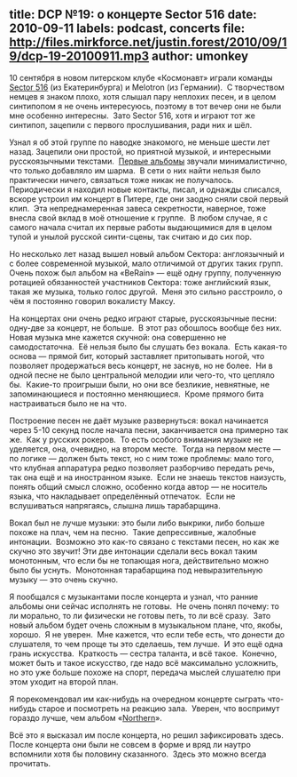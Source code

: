 title: DCP №19: о концерте Sector 516
date: 2010-09-11
labels: podcast, concerts
file: http://files.mirkforce.net/justin.forest/2010/09/19/dcp-19-20100911.mp3
author: umonkey
---

10 сентября в новом питерском клубе «Космонавт» играли команды [Sector 516][sec]
(из Екатеринбурга) и Melotron (из Германии).  С творчеством немцев я знаком
плохо, хотя слышал пару неплохих песен, и в целом синтипопом я не очень
интересуюсь, поэтому в тот вечер они не были мне особенно интересны.  Зато
Sector 516, хотя и играют тот же синтипоп, зацепили с первого прослушивания,
ради них и шёл.

Узнал я об этой группе по наводке знакомого, не меньше шести лет назад.
Зацепили они простой, но приятной музыкой, и интересными русскоязычными
текстами.  [Первые альбомы][old] звучали минималистично, что только добавляло им
шарма.  В сети о них найти нельзя было практически ничего, связаться тоже никак
не получалось.  Периодически я находил новые контакты, писал, и однажды
списался, вскоре устроил им концерт в Питере, где они заодно сняли свой первый
клип.  Эта непреднамеренная завеса секретности, наверное, тоже внесла свой вклад
в моё отношение к группе.  В любом случае, я с самого начала считал их первые
работы выдающимися для в целом тупой и унылой русской синти-сцены, так считаю и
до сих пор.

Но несколько лет назад вышел новый альбом Сектора: англоязычный и с более
современной музыкой, мало отличимой от других таких групп.  Очень похож был
альбом на «BeRain» — ещё одну группу, полученную ротацией обязанностей
участников Сектора: тоже английский язык, такая же музыка, только голос другой. 
Меня это сильно расстроило, о чём я постоянно говорил вокалисту Максу.

На концертах они очень редко играют старые, русскоязычные песни: одну-две за
концерт, не больше.  В этот раз обошлось вообще без них.  Новая музыка мне
кажется скучной: она совершенно не самодостаточна.  Её нельзя было бы слушать
без вокала.  Есть какая-то основа — прямой бит, который заставляет притопывать
ногой, что позволяет продержаться весь концерт, не заснув, но не более.  Ни в
одной песне не было центральной мелодии или чего-то, что цепляло бы.  Какие-то
проигрыши были, но они все безликие, невнятные, не запоминающиеся и постоянно
меняющиеся.  Кроме прямого бита настраиваться было не на что.

Построение песен не даёт музыке развернуться: вокал начинается через 5-10 секунд
после начала песни, заканчивается она примерно так же.  Как у русских рокеров. 
То есть особого внимания музыке не уделяется, она, очевидно, на втором месте. 
Тогда на первом месте — по логике — должен быть текст, но с ним тоже проблемы:
мало того, что клубная аппаратура редко позволяет разборчиво передать речь, так
она ещё и на иностранном языке.  Если не знаешь текстов наизусть, понять общий
смысл сложно, особенно когда автор — не носитель языка, что накладывает
определённый отпечаток.  Если не вслушиваться напрягаясь, слышна лишь
тарабарщина.

Вокал был не лучше музыки: это были либо выкрики, либо больше похоже на плач,
чем на песню.  Такие депрессивные, жалобные интонации.  Возможно это как-то
связано с текстами песен, но как же скучно это звучит!  Эти две интонации
сделали весь вокал таким монотонным, что если бы не топающая нога, действительно
можно было бы уснуть.  Монотонная тарабарщина под невыразительную музыку — это
очень скучно.

Я пообщался с музыкантами после концерта и узнал, что ранние альбомы они сейчас
исполнять не готовы.  Не очень понял почему: то ли морально, то ли физически не
готовы петь, то ли всё сразу.  Зато новый альбом будет очень сложным в
музыкальном плане, что, якобы, хорошо.  Я не уверен.  Мне кажется, что если тебе
есть, что донести до слушателя, то чем проще ты это сделаешь, тем лучше.  И это
ещё одна грань искусства.  Краткость — сестра таланта, и всё такое.  Конечно,
может быть и такое искусство, где надо всё максимально усложнить, но это уже
больше похоже на спорт, передача мыслей слушателю при этом уходит на второй
план.

Я порекомендовал им как-нибудь на очередном концерте сыграть что-нибудь старое и
посмотреть на реакцию зала.  Уверен, что воспримут гораздо лучше, чем альбом
«[Northern][nor]».

Всё это я высказал им после концерта, но решил зафиксировать здесь.  После
концерта они были не совсем в форме и вряд ли наутро вспомнили хотя бы половину
сказанного.  Здесь это можно всегда прочитать.

[sec]: http://www.lastfm.ru/music/Sector+516/
[old]: http://www.lastfm.ru/music/Sector+516/%D0%94%D0%B2%D0%B8%D0%B6%D0%B5%D0%BD%D0%B8%D0%B5+%D0%A7%D1%83%D0%B2%D1%81%D1%82%D0%B2%D0%BE%D0%BC%D0%B5%D1%80%D0%B0+(internet+release+2003-2005)
[nor]: http://www.lastfm.ru/music/Sector+516/Northern
